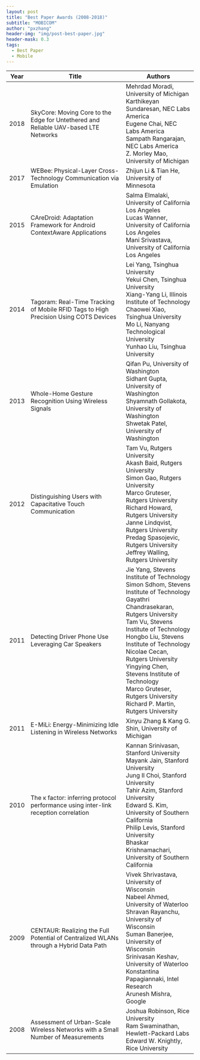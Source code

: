 ```yaml
---
layout: post
title: "Best Paper Awards (2008-2018)"
subtitle: "MOBICOM"
author: "pxzhang"
header-img: "img/post-best-paper.jpg"
header-mask: 0.3
tags:
  - Best Paper
  - Mobile
---
```


<style>
.table {
	font-size:12px;
}
table td {
	vertical-align: middle;
}
table th:nth-of-type(2) {
    width: 240px;
}

</style>

| Year | Title | Authors |
| --- | --- | --- |
| 2018 | SkyCore: Moving Core to the Edge for Untethered and Reliable UAV-based LTE Networks | Mehrdad Moradi, University of Michigan<br>Karthikeyan Sundaresan, NEC Labs America<br>Eugene Chai, NEC Labs America<br>Sampath Rangarajan, NEC Labs America<br>Z. Morley Mao, University of Michigan |
| 2017 | WEBee: Physical-Layer Cross-Technology Communication via Emulation | Zhijun Li & Tian He, University of Minnesota |
| 2015 | CAreDroid: Adaptation Framework for Android ContextAware Applications | Salma Elmalaki, University of California Los Angeles<br>Lucas Wanner, University of California Los Angeles<br>Mani Srivastava, University of California Los Angeles |
| 2014 | Tagoram: Real-Time Tracking of Mobile RFID Tags to High Precision Using COTS Devices | Lei Yang, Tsinghua University<br>Yekui Chen, Tsinghua University<br>Xiang-Yang Li, Illinois Institute of Technology<br>Chaowei Xiao, Tsinghua University<br>Mo Li, Nanyang Technological University<br>Yunhao Liu, Tsinghua University |
| 2013 | Whole-Home Gesture Recognition Using Wireless Signals | Qifan Pu, University of Washington<br>Sidhant Gupta, University of Washington<br>Shyamnath Gollakota, University of Washington<br>Shwetak Patel, University of Washington |
| 2012 | Distinguishing Users with Capacitative Touch Communication | Tam Vu, Rutgers University<br>Akash Baid, Rutgers University<br>Simon Gao, Rutgers University<br>Marco Gruteser, Rutgers University<br>Richard Howard, Rutgers University<br>Janne Lindqvist, Rutgers University<br>Predag Spasojevic, Rutgers University<br>Jeffrey Walling, Rutgers University |
| 2011 | Detecting Driver Phone Use Leveraging Car Speakers | Jie Yang, Stevens Institute of Technology<br>Simon Sdhom, Stevens Institute of Technology<br>Gayathri Chandrasekaran, Rutgers University<br>Tam Vu, Stevens Institute of Technology<br>Hongbo Liu, Stevens Institute of Technology<br>Nicolae Cecan, Rutgers University<br>Yingying Chen, Stevens Institute of Technology<br>Marco Gruteser, Rutgers University<br>Richard P. Martin, Rutgers University |
| 2011 | E-MiLi: Energy-Minimizing Idle Listening in Wireless Networks | Xinyu Zhang & Kang G. Shin, University of Michigan |
| 2010 | The κ factor: inferring protocol performance using inter-link reception correlation | Kannan Srinivasan, Stanford University<br>Mayank Jain, Stanford University<br>Jung Il Choi, Stanford University<br>Tahir Azim, Stanford University<br>Edward S. Kim, University of Southern California<br>Philip Levis, Stanford University<br>Bhaskar Krishnamachari, University of Southern California |
| 2009 | CENTAUR: Realizing the Full Potential of Centralized WLANs through a Hybrid Data Path | Vivek Shrivastava, University of Wisconsin<br>Nabeel Ahmed, University of Waterloo<br>Shravan Rayanchu, University of Wisconsin<br>Suman Banerjee, University of Wisconsin<br>Srinivasan Keshav, University of Waterloo<br>Konstantina Papagiannaki, Intel Research<br>Arunesh Mishra, Google |
| 2008 | Assessment of Urban-Scale Wireless Networks with a Small Number of Measurements | Joshua Robinson, Rice University<br>Ram Swaminathan, Hewlett-Packard Labs<br>Edward W. Knightly, Rice University |
